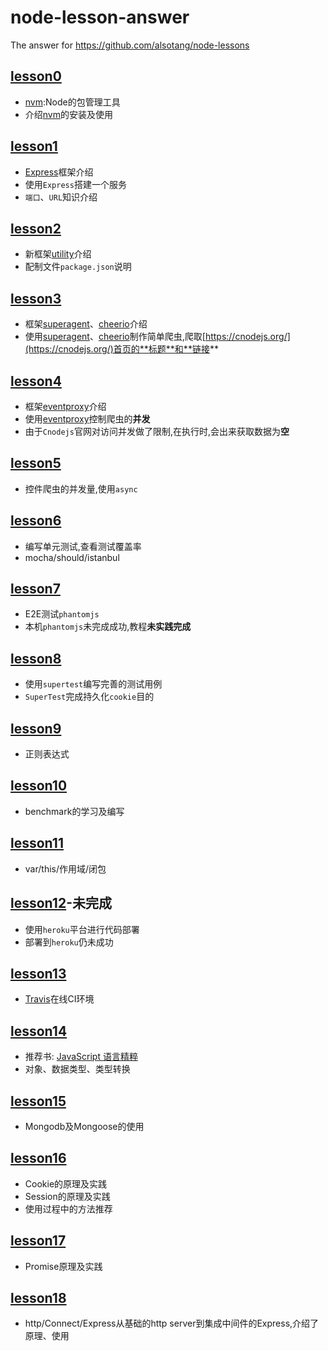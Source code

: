 # node-lesson-answer
The answer for https://github.com/alsotang/node-lessons

## [lesson0](https://github.com/alsotang/node-lessons/tree/master/lesson0)
- [nvm](https://github.com/creationix/nvm):Node的包管理工具
- 介绍[nvm](https://github.com/creationix/nvm)的安装及使用

## [lesson1](https://github.com/alsotang/node-lessons/tree/master/lesson1)
- [Express](http://expressjs.com/)框架介绍
- 使用`Express`搭建一个服务
- `端口`、`URL`知识介绍

## [lesson2](https://github.com/alsotang/node-lessons/tree/master/lesson2)
- 新框架[utility](https://github.com/node-modules/utility)介绍
- 配制文件`package.json`说明

## [lesson3](https://github.com/alsotang/node-lessons/tree/master/lesson3)
- 框架[superagent](http://visionmedia.github.io/superagent/)、[cheerio](https://github.com/cheeriojs/cheerio)介绍
- 使用[superagent](http://visionmedia.github.io/superagent/)、[cheerio](https://github.com/cheeriojs/cheerio)制作简单爬虫,爬取[https://cnodejs.org/](https://cnodejs.org/)首页的**标题**和**链接**

## [lesson4](https://github.com/alsotang/node-lessons/tree/master/lesson4)
- 框架[eventproxy](https://github.com/JacksonTian/eventproxy)介绍
- 使用[eventproxy](https://github.com/JacksonTian/eventproxy)控制爬虫的**并发**
- 由于`Cnodejs`官网对访问并发做了限制,在执行时,会出来获取数据为**空**

## [lesson5](https://github.com/alsotang/node-lessons/tree/master/lesson5)
- 控件爬虫的并发量,使用`async`

## [lesson6](https://github.com/alsotang/node-lessons/tree/master/lesson6)
- 编写单元测试,查看测试覆盖率
- mocha/should/istanbul

## [lesson7](https://github.com/alsotang/node-lessons/tree/master/lesson7)
- E2E测试`phantomjs`
- 本机`phantomjs`未完成成功,教程**未实践完成**

## [lesson8](https://github.com/alsotang/node-lessons/tree/master/lesson8)
- 使用`supertest`编写完善的测试用例
- `SuperTest`完成持久化`cookie`目的

## [lesson9](https://github.com/alsotang/node-lessons/tree/master/lesson9)
- 正则表达式

## [lesson10](https://github.com/alsotang/node-lessons/tree/master/lesson10)
- benchmark的学习及编写 

## [lesson11](https://github.com/alsotang/node-lessons/tree/master/lesson11)
- var/this/作用域/闭包

## [lesson12](https://github.com/alsotang/node-lessons/tree/master/lesson12)-未完成
- 使用`heroku`平台进行代码部署
- 部署到`heroku`仍未成功

## [lesson13](https://github.com/alsotang/node-lessons/tree/master/lesson13)
- [Travis](https://travis-ci.org/)在线CI环境

## [lesson14](https://github.com/alsotang/node-lessons/tree/master/lesson14)
- 推荐书: [JavaScript 语言精粹](https://book.douban.com/subject/3590768/)
- 对象、数据类型、类型转换

## [lesson15](https://github.com/alsotang/node-lessons/tree/master/lesson15)
- Mongodb及Mongoose的使用

## [lesson16](https://github.com/alsotang/node-lessons/tree/master/lesson16)
- Cookie的原理及实践
- Session的原理及实践
- 使用过程中的方法推荐

## [lesson17](https://github.com/alsotang/node-lessons/tree/master/lesson17)
- Promise原理及实践

## [lesson18](https://github.com/alsotang/node-lessons/tree/master/lesson18)
- http/Connect/Express从基础的http server到集成中间件的Express,介绍了原理、使用